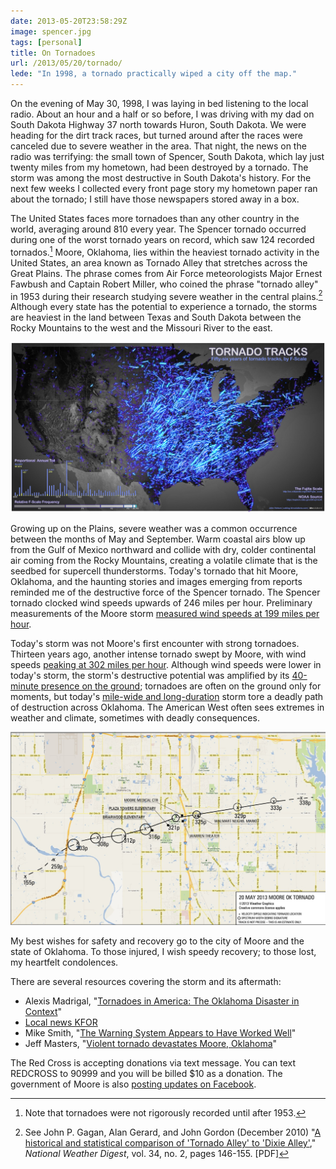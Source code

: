 ```yaml
---
date: 2013-05-20T23:58:29Z
image: spencer.jpg
tags: [personal]
title: On Tornadoes
url: /2013/05/20/tornado/
lede: "In 1998, a tornado practically wiped a city off the map."
---
```


On the evening of May 30, 1998, I was laying in bed listening to the local radio. About an hour and a half or so before, I was driving with my dad on South Dakota Highway 37 north towards Huron, South Dakota. We were heading for the dirt track races, but turned around after the races were canceled due to severe weather in the area. That night, the news on the radio was terrifying: the small town of Spencer, South Dakota, which lay just twenty miles from my hometown, had been destroyed by a tornado. The storm was among the most destructive in South Dakota's history. For the next few weeks I collected every front page story my hometown paper ran about the tornado; I still have those newspapers stored away in a box.

The United States faces more tornadoes than any other country in the world, averaging around 810 every year. The Spencer tornado occurred during one of the worst tornado years on record, which saw 124 recorded tornados.[^1] Moore, Oklahoma, lies within the heaviest tornado activity in the United States, an area known as Tornado Alley that stretches across the Great Plains. The phrase comes from Air Force meteorologists Major Ernest Fawbush and Captain Robert Miller, who coined the phrase "tornado alley" in 1953 during their research studying severe weather in the central plains.[^2] Although every state has the potential to experience a tornado, the storms are heaviest in the land between Texas and South Dakota between the Rocky Mountains to the west and the Missouri River to the east.

![Historical paths of tornadoes](/assets/images/tornadoes.jpg)

Growing up on the Plains, severe weather was a common occurrence between the months of May and September. Warm coastal airs blow up from the Gulf of Mexico northward and collide with dry, colder continental air coming from the Rocky Mountains, creating a volatile climate that is the seedbed for supercell thunderstorms. Today's tornado that hit Moore, Oklahoma, and the haunting stories and images emerging from reports reminded me of the destructive force of the Spencer tornado. The Spencer tornado clocked wind speeds upwards of 246 miles per hour. Preliminary measurements of the Moore storm [measured wind speeds at 199 miles per hour](http://blogs.smithsonianmag.com/smartnews/2013/05/how-to-understand-the-scale-of-todays-oklahoma-tornado/). 

Today's storm was not Moore's first encounter with strong tornadoes. Thirteen years ago, another intense tornado swept by Moore, with wind speeds [peaking at 302 miles per hour](http://blogs.smithsonianmag.com/smartnews/2013/05/how-to-understand-the-scale-of-todays-oklahoma-tornado/). Although wind speeds were lower in today's storm, the storm's destructive potential was amplified by its [40-minute presence on the ground](https://twitter.com/NWSNorman/status/336590735832928256); tornadoes are often on the ground only for moments, but today's [mile-wide and long-duration](http://www.nytimes.com/2013/05/21/us/tornado-oklahoma.html?_r=1&) storm tore a deadly path of destruction across Oklahoma. The American West often sees extremes in weather and climate, sometimes with deadly consequences.

![Moore, Oklahoma tornado path](/assets/images/ok_path.png)

My best wishes for safety and recovery go to the city of Moore and the state of Oklahoma. To those injured, I wish speedy recovery; to those lost, my heartfelt condolences.

There are several resources covering the storm and its aftermath:

- Alexis Madrigal, "[Tornadoes in America: The Oklahoma Disaster in Context](http://www.theatlantic.com/technology/archive/2013/05/tornadoes-in-america-the-oklahoma-disaster-in-context/276063/)"
- [Local news KFOR](http://kfor.com/)
- Mike Smith, "[The Warning System Appears to Have Worked Well](http://meteorologicalmusings.blogspot.com/2013/05/the-warning-system-appears-to-have.html)"
- Jeff Masters, "[Violent tornado devastates Moore, Oklahoma](http://classic.wunderground.com/blog/JeffMasters/article.html)"

The Red Cross is accepting donations via text message. You can text REDCROSS to 90999 and you will be billed $10 as a donation. The government of Moore is also [posting updates on Facebook](https://www.facebook.com/cityofmoore). 

[^1]: Note that tornadoes were not rigorously recorded until after 1953.

[^2]: See John P. Gagan, Alan Gerard, and John Gordon (December 2010) "[A historical and statistical comparison of 'Tornado Alley' to 'Dixie Alley'](http://www.nwas.org/digest/papers/2010/Vol34No2/Pg145-Gagan-etal.pdf)," *National Weather Digest*, vol. 34, no. 2, pages 146-155. [PDF]

